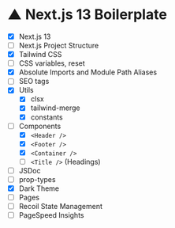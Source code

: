 # ▲ Next.js 13 Boilerplate

- [x] Next.js 13
- [ ] Next.js Project Structure
- [x] Tailwind CSS
- [ ] CSS variables, reset
- [x] Absolute Imports and Module Path Aliases
- [ ] SEO tags
- [x] Utils
  - [x] clsx
  - [x] tailwind-merge
  - [x] constants
- [ ] Components
  - [x] `<Header />`
  - [x] `<Footer />`
  - [x] `<Container />`
  - [ ] `<Title />` (Headings)
- [ ] JSDoc
- [ ] prop-types
- [x] Dark Theme
- [ ] Pages
- [ ] Recoil State Management
- [ ] PageSpeed Insights
